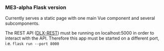### ME3-alpha Flask version

Currently serves a static page with one main Vue component and several subcomponents. 

The REST API ([DLX-REST](https://github.com/dag-hammarskjold-library/dlx-rest)) must be running on localhost:5000  in order to interact with the API. Therefore this app must be started on a different port, i.e. `flask run --port 8000`

